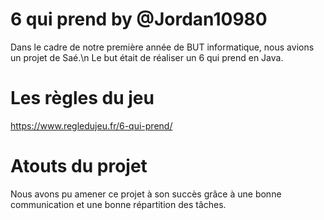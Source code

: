 # 6 qui prend by @Jordan10980
Dans le cadre de notre première année de BUT informatique, nous avions un projet de Saé.\n
Le but était de réaliser un 6 qui prend en Java.

# Les règles du jeu
https://www.regledujeu.fr/6-qui-prend/

# Atouts du projet
Nous avons pu amener ce projet à son succès grâce à une bonne communication et une bonne répartition des tâches.

